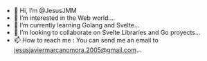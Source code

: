 - 👋 Hi, I’m @JesusJMM
- 👀 I’m interested in the Web world...
- 🌱 I’m currently learning Golang and Svelte...
- 💞️ I’m looking to collaborate on Svelte Libraries and Go proyects...
- 📫 How to reach me : You can send me an email to jesusjaviermarcanomora.2005@gmail.com...
